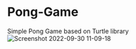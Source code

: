 # Pong-Game
Simple Pong Game based on Turtle library
![Screenshot 2022-09-30 11-09-18](https://user-images.githubusercontent.com/113987919/194848811-42d49774-72b1-4e70-aeed-c16bda22510f.jpg)
